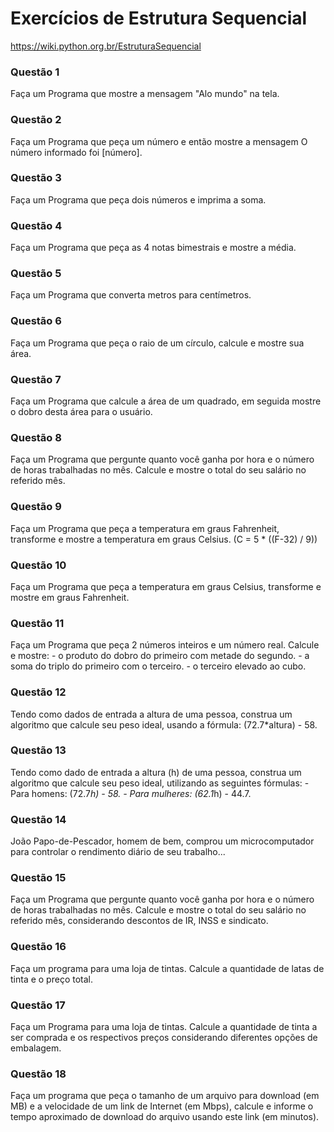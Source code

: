 # Exercícios de Estrutura Sequencial
https://wiki.python.org.br/EstruturaSequencial
### Questão 1
Faça um Programa que mostre a mensagem "Alo mundo" na tela.
### Questão 2
Faça um Programa que peça um número e então mostre a mensagem O número informado foi [número].
### Questão 3
Faça um Programa que peça dois números e imprima a soma.
### Questão 4
Faça um Programa que peça as 4 notas bimestrais e mostre a média.
### Questão 5
Faça um Programa que converta metros para centímetros.
### Questão 6
Faça um Programa que peça o raio de um círculo, calcule e mostre sua área.
### Questão 7
Faça um Programa que calcule a área de um quadrado, em seguida mostre o dobro desta área para o usuário.
### Questão 8
Faça um Programa que pergunte quanto você ganha por hora e o número de horas trabalhadas no mês. Calcule e mostre o total do seu salário no referido mês.
### Questão 9
Faça um Programa que peça a temperatura em graus Fahrenheit, transforme e mostre a temperatura em graus Celsius. (C = 5 * ((F-32) / 9))
### Questão 10
Faça um Programa que peça a temperatura em graus Celsius, transforme e mostre em graus Fahrenheit.
### Questão 11
Faça um Programa que peça 2 números inteiros e um número real. Calcule e mostre:
    - o produto do dobro do primeiro com metade do segundo.
    - a soma do triplo do primeiro com o terceiro.
    - o terceiro elevado ao cubo.
### Questão 12 
Tendo como dados de entrada a altura de uma pessoa, construa um algoritmo que calcule seu peso ideal, usando a fórmula: (72.7*altura) - 58.
### Questão 13
Tendo como dado de entrada a altura (h) de uma pessoa, construa um algoritmo que calcule seu peso ideal, utilizando as seguintes fórmulas:
    - Para homens: (72.7*h) - 58.
    - Para mulheres: (62.1*h) - 44.7.
### Questão 14
João Papo-de-Pescador, homem de bem, comprou um microcomputador para controlar o rendimento diário de seu trabalho...
### Questão 15
Faça um Programa que pergunte quanto você ganha por hora e o número de horas trabalhadas no mês. Calcule e mostre o total do seu salário no referido mês, considerando descontos de IR, INSS e sindicato.
### Questão 16
Faça um programa para uma loja de tintas. Calcule a quantidade de latas de tinta e o preço total.
### Questão 17
Faça um Programa para uma loja de tintas. Calcule a quantidade de tinta a ser comprada e os respectivos preços considerando diferentes opções de embalagem.
### Questão 18
Faça um programa que peça o tamanho de um arquivo para download (em MB) e a velocidade de um link de Internet (em Mbps), calcule e informe o tempo aproximado de download do arquivo usando este link (em minutos).
